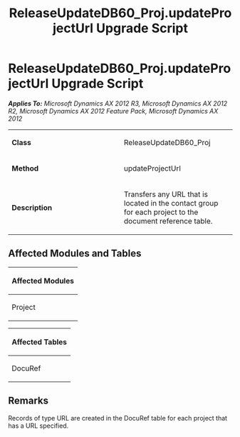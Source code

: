 ﻿---
title: ReleaseUpdateDB60_Proj.updateProjectUrl Upgrade Script
TOCTitle: ReleaseUpdateDB60_Proj.updateProjectUrl Upgrade Script
ms:assetid: 73839808-60a9-7fbb-69f8-779dfb3f466d
ms:mtpsurl: https://msdn.microsoft.com/en-us/library/JJ719255(v=AX.60)
ms:contentKeyID: 49709047
ms.date: 05/18/2015
mtps_version: v=AX.60
---

# ReleaseUpdateDB60\_Proj.updateProjectUrl Upgrade Script 


_**Applies To:** Microsoft Dynamics AX 2012 R3, Microsoft Dynamics AX 2012 R2, Microsoft Dynamics AX 2012 Feature Pack, Microsoft Dynamics AX 2012_

<table>
<colgroup>
<col style="width: 50%" />
<col style="width: 50%" />
</colgroup>
<tbody>
<tr class="odd">
<td><p><strong>Class</strong></p></td>
<td><p>ReleaseUpdateDB60_Proj</p></td>
</tr>
<tr class="even">
<td><p><strong>Method</strong></p></td>
<td><p>updateProjectUrl</p></td>
</tr>
<tr class="odd">
<td><p><strong>Description</strong></p></td>
<td><p>Transfers any URL that is located in the contact group for each project to the document reference table.</p></td>
</tr>
</tbody>
</table>


## Affected Modules and Tables

<table>
<colgroup>
<col style="width: 100%" />
</colgroup>
<thead>
<tr class="header">
<th><p>Affected Modules</p></th>
</tr>
</thead>
<tbody>
<tr class="odd">
<td><p>Project</p></td>
</tr>
</tbody>
</table>


<table>
<colgroup>
<col style="width: 100%" />
</colgroup>
<thead>
<tr class="header">
<th><p>Affected Tables</p></th>
</tr>
</thead>
<tbody>
<tr class="odd">
<td><p>DocuRef</p></td>
</tr>
</tbody>
</table>


## Remarks

Records of type URL are created in the DocuRef table for each project that has a URL specified.

  


